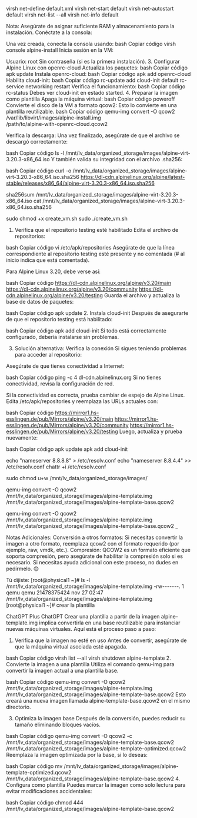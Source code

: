 


virsh net-define default.xml
virsh net-start default
virsh net-autostart default
virsh net-list --all
virsh net-info default



Nota: Asegúrate de asignar suficiente RAM y almacenamiento para la instalación.
Conéctate a la consola:

Una vez creada, conecta la consola usando:
bash
Copiar código
virsh console alpine-install
Inicia sesión en la VM:

Usuario: root
Sin contraseña (si es la primera instalación).
3. Configurar Alpine Linux con openrc-cloud
Actualiza los paquetes:
bash
Copiar código
apk update
Instala openrc-cloud:
bash
Copiar código
apk add openrc-cloud
Habilita cloud-init:
bash
Copiar código
rc-update add cloud-init default
rc-service networking restart
Verifica el funcionamiento:
bash
Copiar código
rc-status
Debes ver cloud-init en estado started.
4. Preparar la imagen como plantilla
Apaga la máquina virtual:
bash
Copiar código
poweroff
Convierte el disco de la VM a formato qcow2:
Esto lo convierte en una plantilla reutilizable.
bash
Copiar código
qemu-img convert -O qcow2 \
  /var/lib/libvirt/images/alpine-install.img \
  /path/to/alpine-with-openrc-cloud.qcow2


Verifica la descarga:
Una vez finalizado, asegúrate de que el archivo se descargó correctamente:

bash
Copiar código
ls -l /mnt/lv_data/organized_storage/images/alpine-virt-3.20.3-x86_64.iso
Y también valida su integridad con el archivo .sha256:

bash
Copiar código
curl -o /mnt/lv_data/organized_storage/images/alpine-virt-3.20.3-x86_64.iso.sha256 https://dl-cdn.alpinelinux.org/alpine/latest-stable/releases/x86_64/alpine-virt-3.20.3-x86_64.iso.sha256

sha256sum /mnt/lv_data/organized_storage/images/alpine-virt-3.20.3-x86_64.iso
cat /mnt/lv_data/organized_storage/images/alpine-virt-3.20.3-x86_64.iso.sha256


sudo chmod +x create_vm.sh
sudo ./create_vm.sh


1. Verifica que el repositorio testing esté habilitado
Edita el archivo de repositorios:

bash
Copiar código
vi /etc/apk/repositories
Asegúrate de que la línea correspondiente al repositorio testing esté presente y no comentada (# al inicio indica que está comentada).

Para Alpine Linux 3.20, debe verse así:

bash
Copiar código
https://dl-cdn.alpinelinux.org/alpine/v3.20/main
https://dl-cdn.alpinelinux.org/alpine/v3.20/community
https://dl-cdn.alpinelinux.org/alpine/v3.20/testing
Guarda el archivo y actualiza la base de datos de paquetes:

bash
Copiar código
apk update
2. Instala cloud-init
Después de asegurarte de que el repositorio testing está habilitado:

bash
Copiar código
apk add cloud-init
Si todo está correctamente configurado, debería instalarse sin problemas.

3. Solución alternativa: Verifica la conexión
Si sigues teniendo problemas para acceder al repositorio:

Asegúrate de que tienes conectividad a Internet:

bash
Copiar código
ping -c 4 dl-cdn.alpinelinux.org
Si no tienes conectividad, revisa la configuración de red.

Si la conectividad es correcta, prueba cambiar de espejo de Alpine Linux. Edita /etc/apk/repositories y reemplaza las URLs actuales con:

bash
Copiar código
https://mirror1.hs-esslingen.de/pub/Mirrors/alpine/v3.20/main
https://mirror1.hs-esslingen.de/pub/Mirrors/alpine/v3.20/community
https://mirror1.hs-esslingen.de/pub/Mirrors/alpine/v3.20/testing
Luego, actualiza y prueba nuevamente:

bash
Copiar código
apk update
apk add cloud-init


echo "nameserver 8.8.8.8" > /etc/resolv.conf
echo "nameserver 8.8.4.4" >> /etc/resolv.conf
chattr +i /etc/resolv.conf

sudo chmod u+w /mnt/lv_data/organized_storage/images/


qemu-img convert -O qcow2 /mnt/lv_data/organized_storage/images/alpine-template.img /mnt/lv_data/organized_storage/images/alpine-template-base.qcow2

qemu-img convert -O qcow2 /mnt/lv_data/organized_storage/images/alpine-template.img /mnt/lv_data/organized_storage/images/alpine-template-base.qcow2
_


Notas Adicionales:
Conversión a otros formatos: Si necesitas convertir la imagen a otro formato, reemplaza qcow2 con el formato requerido (por ejemplo, raw, vmdk, etc.).
Compresión: QCOW2 es un formato eficiente que soporta compresión, pero asegúrate de habilitar la compresión solo si es necesario.
Si necesitas ayuda adicional con este proceso, no dudes en pedírmelo. 😊





Tú dijiste:
[root@physical1 ~]# ls -l /mnt/lv_data/organized_storage/images/alpine-template.img
-rw-------. 1 qemu qemu 21478375424 nov 27 02:47 /mnt/lv_data/organized_storage/images/alpine-template.img
[root@physical1 ~]#  crear la plantilla  

ChatGPT Plus
ChatGPT
Crear una plantilla a partir de la imagen alpine-template.img implica convertirla en una base reutilizable para instanciar nuevas máquinas virtuales. Aquí está el proceso paso a paso:

1. Verifica que la imagen no esté en uso
Antes de convertir, asegúrate de que la máquina virtual asociada esté apagada.

bash
Copiar código
virsh list --all
virsh shutdown alpine-template
2. Convierte la imagen a una plantilla
Utiliza el comando qemu-img para convertir la imagen actual a una plantilla base.

bash
Copiar código
qemu-img convert -O qcow2 \
  /mnt/lv_data/organized_storage/images/alpine-template.img \
  /mnt/lv_data/organized_storage/images/alpine-template-base.qcow2
Esto creará una nueva imagen llamada alpine-template-base.qcow2 en el mismo directorio.

3. Optimiza la imagen base
Después de la conversión, puedes reducir su tamaño eliminando bloques vacíos.

bash
Copiar código
qemu-img convert -O qcow2 -c \
  /mnt/lv_data/organized_storage/images/alpine-template-base.qcow2 \
  /mnt/lv_data/organized_storage/images/alpine-template-optimized.qcow2
Reemplaza la imagen optimizada por la base, si lo deseas:

bash
Copiar código
mv /mnt/lv_data/organized_storage/images/alpine-template-optimized.qcow2 \
   /mnt/lv_data/organized_storage/images/alpine-template-base.qcow2
4. Configura como plantilla
Puedes marcar la imagen como solo lectura para evitar modificaciones accidentales:

bash
Copiar código
chmod 444 /mnt/lv_data/organized_storage/images/alpine-template-base.qcow2